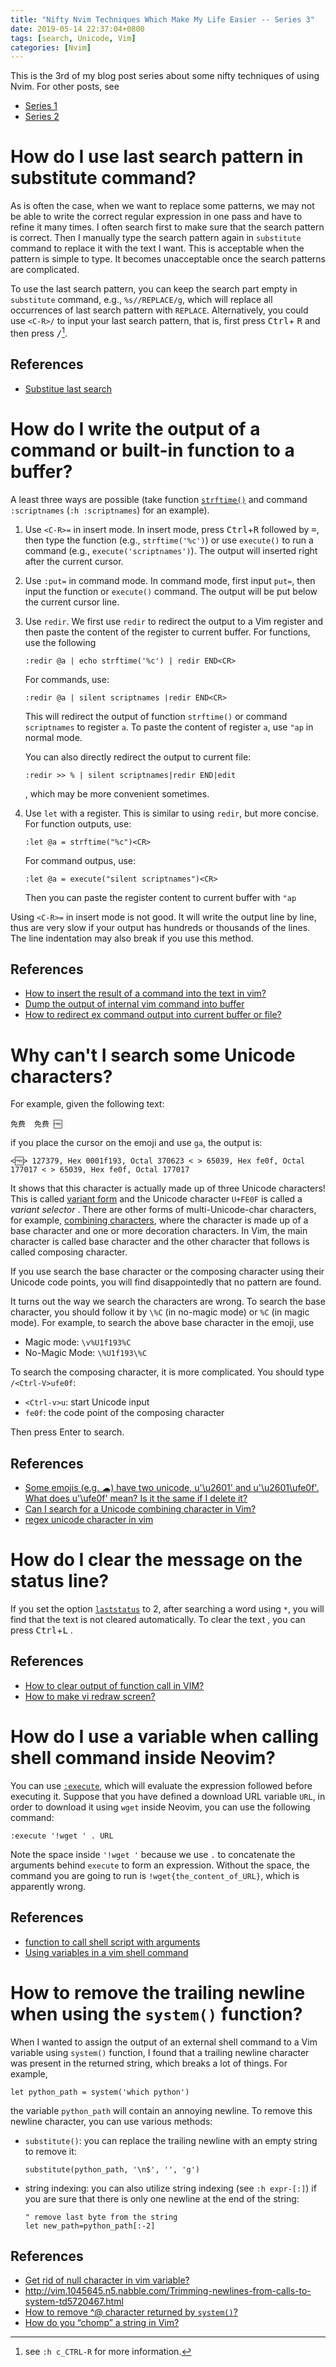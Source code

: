 ```yaml
---
title: "Nifty Nvim Techniques Which Make My Life Easier -- Series 3"
date: 2019-05-14 22:37:04+0800
tags: [search, Unicode, Vim]
categories: [Nvim]
---
```


This is the 3rd of my blog post series about some nifty techniques of using
Nvim. For other posts, see

+ [Series 1](https://jdhao.github.io/2019/03/28/nifty_nvim_techniques_s1/)
+ [Series 2](https://jdhao.github.io/2019/04/17/nifty_nvim_techniques_s2/)

<!--more-->

# How do I use last search pattern in substitute command?

As is often the case, when we want to replace some patterns, we may not be able
to write the correct regular expression in one pass and have to refine it many
times. I often search first to make sure that the search pattern is correct.
Then I manually type the search pattern again in `substitute` command to
replace it with the text I want. This is acceptable when the pattern is simple
to type. It becomes unacceptable once the search patterns are complicated.

To use the last search pattern, you can keep the search part empty in
`substitute` command, e.g., `%s//REPLACE/g`, which will replace all occurrences
of last search pattern with `REPLACE`. Alternatively, you could use `<C-R>/` to
input your last search pattern, that is, first press <kbd>Ctrl</kbd>+
<kbd>R</kbd> and then press <kbd>/</kbd>[^1].

## References

+ [Substitue last search](https://vim.fandom.com/wiki/Substitute_last_search)

[^1]: see `:h c_CTRL-R` for more information.

# How do I write the output of a command or built-in function to a buffer?

A least three ways are possible (take function
[`strftime()`](https://neovim.io/doc/user/eval.html#strftime()) and command
`:scriptnames` (`:h :scriptnames`) for an example).

1. Use `<C-R>=` in insert mode. In insert mode, press
   <kbd>Ctrl</kbd>+<kbd>R</kbd> followed by <kbd>=</kbd>, then type the
   function (e.g., `strftime('%c')`) or use `execute()` to run a command (e.g.,
   `execute('scriptnames')`).  The output will inserted right after the current
   cursor.

2. Use `:put=` in command mode. In command mode, first input `put=`, then input
   the function or `execute()` command.  The output will be put below the
   current cursor line.

3. Use `redir`. We first use `redir` to redirect the output to a Vim register
   and then paste the content of the register to current buffer. For functions,
   use the following

    ```vim
    :redir @a | echo strftime('%c') | redir END<CR>
    ```

    For commands, use:

    ```vim
    :redir @a | silent scriptnames |redir END<CR>
    ```

    This will redirect the output of function `strftime()` or command
    `scriptnames` to register `a`. To paste the content of register `a`, use
    `"ap` in normal mode.

    You can also directly redirect the output to current file:

    ```
    :redir >> % | silent scriptnames|redir END|edit
    ```

    , which may be more convenient sometimes.
4. Use `let` with a register. This is similar to using `redir`, but more
   concise. For function outputs, use:

   ```vim
   :let @a = strftime("%c")<CR>
   ```

   For command outpus, use:

   ```vim
   :let @a = execute("silent scriptnames")<CR>
   ```

   Then you can paste the register content to current buffer with `"ap`

Using `<C-R>=` in insert mode is not good. It will write the output line by
line, thus are very slow if your output has hundreds or thousands of the lines.
The line indentation may also break if you use this method.

## References

+ [How to insert the result of a command into the text in vim?](https://unix.stackexchange.com/q/8101/221410)
+ [Dump the output of internal vim command into buffer](https://vi.stackexchange.com/q/8378/15292)
+ [How to redirect ex command output into current buffer or file?](https://stackoverflow.com/q/2573021/6064933)

# Why can't I search some Unicode characters?

For example, given the following text:

```text
免费	免费 🆓️️
```

if you place the cursor on the emoji and use `ga`, the output is:

```
<🆓> 127379, Hex 0001f193, Octal 370623 < ️> 65039, Hex fe0f, Octal 177017 < ️> 65039, Hex fe0f, Octal 177017
```

It shows that this character is actually made up of three Unicode characters!
This is called [variant form](https://en.wikipedia.org/wiki/Variant_form_(Unicode)) and the Unicode
character `U+FE0F` is called a *variant selector* .  There are other forms of
multi-Unicode-char characters, for example, [combining characters](https://en.wikipedia.org/wiki/Combining_character),
where the character is made up of a base character and one or more decoration
characters. In Vim, the main character is called base character and the other
character that follows is called composing character.

If you use search the base character or the composing character using their
Unicode code points, you will find disappointedly that no pattern are found.

It turns out the way we search the characters are wrong. To search the base
character, you should follow it by `\%C` (in no-magic mode) or `%C` (in magic
mode). For example, to search the above base character in the emoji, use

+ Magic mode: `\v%U1f193%C`
+ No-Magic Mode: `\%U1f193\%C`

To search the composing character, it is more complicated. You should type
`/<Ctrl-V>ufe0f`:

+ `<Ctrl-v>u`: start Unicode input
+ `fe0f`: the code point of the composing character

Then press Enter to search.

## References

+ [Some emojis (e.g. ☁) have two unicode, u'\u2601' and u'\u2601\ufe0f'. What does u'\ufe0f' mean? Is it the same if I delete it?](https://stackoverflow.com/q/38100329/6064933)
+ [Can I search for a Unicode combining character in Vim?](https://vi.stackexchange.com/q/3557/15292)
+ [regex unicode character in vim](https://stackoverflow.com/q/3016965/6064933)

# How do I clear the message on the status line?

If you set the option [`laststatus`](https://neovim.io/doc/user/options.html#'laststatus') to 2,
after searching a word using `*`, you will find that the text is not cleared
automatically. To clear the text , you can press <kbd>Ctrl</kbd>+<kbd>L</kbd> .

## References

+ [How to clear output of function call in VIM?](https://stackoverflow.com/a/55990480/6064933)
+ [How to make vi redraw screen?](https://stackoverflow.com/q/1117725/6064933)

# How do I use a variable when calling shell command inside Neovim?

You can use [`:execute`](https://neovim.io/doc/user/eval.html#:execute), which
will evaluate the expression followed before executing it. Suppose that you
have defined a download URL variable `URL`, in order to download it using
`wget` inside Neovim, you can use the following command:

```
:execute '!wget ' . URL
```

Note the space inside `'!wget '` because we use `.` to concatenate the
arguments behind `execute` to form an expression. Without the space, the
command you are going to run is `!wget{the_content_of_URL}`, which is
apparently wrong.

## References

+ [function to call shell script with arguments](https://vi.stackexchange.com/q/2406/15292)
+ [Using variables in a vim shell command](https://stackoverflow.com/q/6948024/6064933)

# How to remove the trailing newline when using the `system()` function?

When I wanted to assign the output of an external shell command to a Vim
variable using `system()` function, I found that a trailing newline character
was present in the returned string, which breaks a lot of things. For example,

```vim
let python_path = system('which python')
```

the variable `python_path` will contain an annoying newline. To remove this
newline character, you can use various methods:

+ `substitute()`: you can replace the trailing newline with an empty string to remove it:

    ```vim
    substitute(python_path, '\n$', '', 'g')
    ```

+ string indexing: you can also utilize string indexing (see `:h expr-[:]`) if
  you are sure that there is only one newline at the end of the string:

    ```vim
    " remove last byte from the string
    let new_path=python_path[:-2]
    ```

## References

+ [Get rid of null character in vim variable?](https://superuser.com/q/935574/736190)
+ http://vim.1045645.n5.nabble.com/Trimming-newlines-from-calls-to-system-td5720467.html
+ [How to remove ^@ character returned by `system()`?](https://vi.stackexchange.com/q/17704/15292)
+ [How do you “chomp” a string in Vim?](https://vi.stackexchange.com/q/2867/15292)
